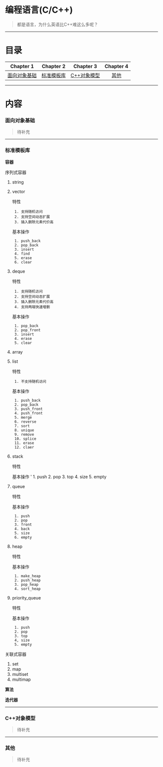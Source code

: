 # 编程语言(C/C++)

> 都是语言，为什么英语比C++难这么多呢？

---

# 目录

| Chapter 1 | Chapter 2 | Chapter 3| Chapter 4 | 
| :---------: | :---------: | :---------: | :---------: | 
|[面向对象基础](#oop)|[标准模板库](#stl)|[C++对象模型](#model)|[其他](#other)|

---

# 内容

### <span id = "oop">面向对象基础</span>

> 待补充

---

### <span id = "stl">标准模板库</span>

**容器**

序列式容器

1. string

2. vector

    特性

        1. 支持随机访问
        2. 支持空间动态扩展
        3. 插入删除元素代价高

    基本操作

        1. push_back
        2. pop_back
        3. insert
        4. find
        5. erase
        6. clear

3. deque

    特性

        1. 支持随机访问
        2. 支持空间动态扩展
        3. 插入删除元素代价高
        4. 支持两端快速增删

    基本操作

        1. pop_back
        2. pop_front
        3. insert
        4. erase
        5. clear
4. array

5. list

    特性

        1. 不支持随机访问

    基本操作

        1. push_back
        2. pop_back
        3. push_front
        4. push_front
        5. merge
        6. reverse
        7. sort
        8. unique
        9. remove
        10. splice
        11. erase
        12. claer



6. stack

    特性

    基本操作
'
        1. push
        2. pop
        3. top
        4. size
        5. empty

7. queue

    特性

    基本操作

        1. push
        2. pop
        3. front
        4. back
        5. size
        6. empty

8. heap

    特性

    基本操作

        1. make_heap
        2. push_heap
        3. pop_heap
        4. sort_heap

9. priority_queue

    特性

    基本操作

        1. push
        2. pop
        3. top
        4, size
        5. empty

关联式容器
1. set
2. map
3. multiset
4. multimap

**算法**

**迭代器**

---

### <span id = "con">C++对象模型</span>

> 待补充

---

### <span id = "other">其他</span>

> 待补充
